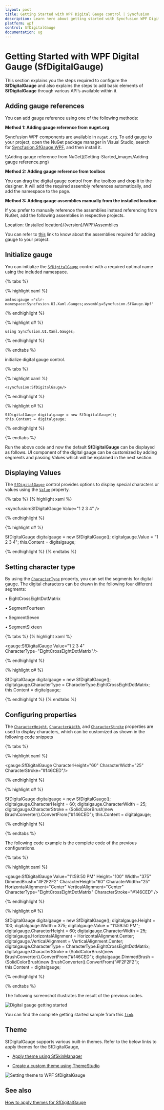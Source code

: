 ```yaml
---
layout: post
title: Getting Started with WPF Digital Gauge control | Syncfusion
description: Learn here about getting started with Syncfusion WPF Digital Gauge (SfDigitalGauge) control, its elements and more details.
platform: wpf
control: SfDigitalGauge
documentation: ug
---
```


# Getting Started with WPF Digital Gauge (SfDigitalGauge)

This section explains you the steps required to configure the **SfDigitalGauge** and also explains the steps to add basic elements of **SfDigitalGauge** through various API’s available within it.

## Adding gauge references

You can add gauge reference using one of the following methods:

**Method 1: Adding gauge reference from nuget.org**

Syncfusion WPF components are available in [`nuget.org`](https://www.nuget.org/). To add gauge to your project, open the NuGet package manager in Visual Studio, search for [Syncfusion.SfGauge.WPF](https://www.nuget.org/packages/Syncfusion.SfGauge.WPF), and then install it.

![Adding gauge reference from NuGet](Getting-Started_images/Adding gauge reference.png)

**Method 2: Adding gauge reference from toolbox**

You can drag the digital gauge control from the  toolbox and drop it to the designer. It will add the required assembly references automatically, and add the namespace to the page.  

**Method 3: Adding gauge assemblies manually from the installed location**

If you prefer to manually reference the assemblies instead referencing from NuGet, add the following assemblies in respective projects.

Location: {Installed location}/{version}/WPF/Assemblies

You can refer to [this](https://help.syncfusion.com/wpf/control-dependencies#sfgauge) link to know about the assemblies required for adding gauge to your project.

## Initialize gauge

You can initialize the [`SfDigitalGauge`](https://help.syncfusion.com/cr/wpf/Syncfusion.UI.Xaml.Gauges.SfDigitalGauge.html) control with a required optimal name using the included namespace.

{% tabs %}

{% highlight xaml %}

	xmlns:gauge ="clr-namespace:Syncfusion.UI.Xaml.Gauges;assembly=Syncfusion.SfGauge.Wpf"

{% endhighlight %}

{% highlight c# %}

	using Syncfusion.UI.Xaml.Gauges;

{% endhighlight %}

{% endtabs %}

initialize digital gauge control.

{% tabs %}

{% highlight xaml %}

	<syncfusion:SfDigitalGauge/>
 
{% endhighlight %}

{% highlight c# %}

	SfDigitalGauge digitalgauge = new SfDigitalGauge();
	this.Content = digitalgauge;

{% endhighlight %}

{% endtabs %}

Run the above code and now the default **SfDigitalGauge** can be displayed as follows. UI component of the digital gauge can be customized by adding segments and passing Values which will be explained in the next section.

## Displaying Values 

The [`SfDigitalGauge`](https://help.syncfusion.com/cr/wpf/Syncfusion.UI.Xaml.Gauges.SfDigitalGauge.html) control provides options to display special characters or values using the [`Value`](https://help.syncfusion.com/cr/wpf/Syncfusion.UI.Xaml.Gauges.SfDigitalGauge.html#Syncfusion_UI_Xaml_Gauges_SfDigitalGauge_Value) property.

{% tabs %}
{% highlight xaml %}

<syncfusion:SfDigitalGauge Value="1 2 3 4" />    

{% endhighlight %}

{% highlight c# %}

SfDigitalGauge digitalgauge = new SfDigitalGauge();
digitalgauge.Value = "1 2 3 4";
this.Content = digitalgauge;

{% endhighlight %}
{% endtabs %}

## Setting character type

By using the [`CharacterType`](https://help.syncfusion.com/cr/wpf/Syncfusion.UI.Xaml.Gauges.SfDigitalGauge.html#Syncfusion_UI_Xaml_Gauges_SfDigitalGauge_CharacterType) property, you can set the segments for digital gauge. The digital characters can be drawn in the following four different segments:

•	EightCrossEightDotMatrix

•	SegmentFourteen

•	SegmentSeven

•	SegmentSixteen

{% tabs %}
{% highlight xaml %}

<gauge:SfDigitalGauge Value="1 2 3 4" CharacterType="EightCrossEightDotMatrix"/>

{% endhighlight %}

{% highlight c# %}

SfDigitalGauge digitalgauge = new SfDigitalGauge();
digitalgauge.CharacterType = CharacterType.EightCrossEightDotMatrix;
this.Content = digitalgauge;

{% endhighlight %}
{% endtabs %}

## Configuring properties

The [`CharacterHeight`](https://help.syncfusion.com/cr/wpf/Syncfusion.UI.Xaml.Gauges.SfDigitalGauge.html#Syncfusion_UI_Xaml_Gauges_SfDigitalGauge_CharacterHeight), [`CharacterWidth`](https://help.syncfusion.com/cr/wpf/Syncfusion.UI.Xaml.Gauges.SfDigitalGauge.html#Syncfusion_UI_Xaml_Gauges_SfDigitalGauge_CharacterWidth), and [`CharacterStroke`](https://help.syncfusion.com/cr/wpf/Syncfusion.UI.Xaml.Gauges.SfDigitalGauge.html#Syncfusion_UI_Xaml_Gauges_SfDigitalGauge_CharacterStroke) properties are used to display characters, which can be customized as shown in the following code snippets

{% tabs %}

{% highlight xaml %}

<gauge:SfDigitalGauge CharacterHeight="60" CharacterWidth="25" 
                      CharacterStroke="#146CED"/>

{% endhighlight %}

{% highlight c# %}

SfDigitalGauge digitalgauge = new SfDigitalGauge();
digitalgauge.CharacterHeight = 60;
digitalgauge.CharacterWidth = 25;
digitalgauge.CharacterStroke = (SolidColorBrush)new BrushConverter().ConvertFrom("#146CED");
this.Content = digitalgauge;

{% endhighlight %}

{% endtabs %}

The following code example is the complete code of the previous configurations.

{% tabs %}

{% highlight xaml %}

<gauge:SfDigitalGauge Value="11:59:50 PM"
                      Height="100"
                      Width="375"
                      DimmedBrush="#F2F2F2"
                      CharacterHeight="60"
                      CharacterWidth="25"
                      HorizontalAlignment="Center"
                      VerticalAlignment="Center"
                      CharacterType="EightCrossEightDotMatrix"
                      CharacterStroke="#146CED" />

{% endhighlight %}

{% highlight c# %}

SfDigitalGauge digitalgauge = new SfDigitalGauge();
digitalgauge.Height = 100;
digitalgauge.Width = 375;
digitalgauge.Value = "11:59:50 PM";
digitalgauge.CharacterHeight = 60;
digitalgauge.CharacterWidth = 25;
digitalgauge.HorizontalAlignment = HorizontalAlignment.Center;
digitalgauge.VerticalAlignment = VerticalAlignment.Center;
digitalgauge.CharacterType = CharacterType.EightCrossEightDotMatrix;
digitalgauge.CharacterStroke = (SolidColorBrush)new BrushConverter().ConvertFrom("#146CED");
digitalgauge.DimmedBrush = (SolidColorBrush)new BrushConverter().ConvertFrom("#F2F2F2");
this.Content = digitalgauge;

{% endhighlight %}

{% endtabs %}

The following screenshot illustrates the result of the previous codes.

![Digital gauge getting started](Getting-Started_images/Getting-Started.png)


You can find the complete getting started sample from this [`link`](https://github.com/SyncfusionExamples/WPF-UG-getting-started-samples/tree/master/GettingStartedDigitalGauge).

## Theme

SfDigitalGauge supports various built-in themes. Refer to the below links to apply themes for the SfDigitalGauge,

  * [Apply theme using SfSkinManager](https://help.syncfusion.com/wpf/themes/skin-manager)
	
  * [Create a custom theme using ThemeStudio](https://help.syncfusion.com/wpf/themes/theme-studio#creating-custom-theme)

  ![Setting theme to WPF SfDigitalGauge](Getting-Started_images/Theme.png)

## See also

[How to apply themes for SfDigitalGauge](https://support.syncfusion.com/kb/article/2842/how-to-apply-themes-for-sfdigitalgauge)